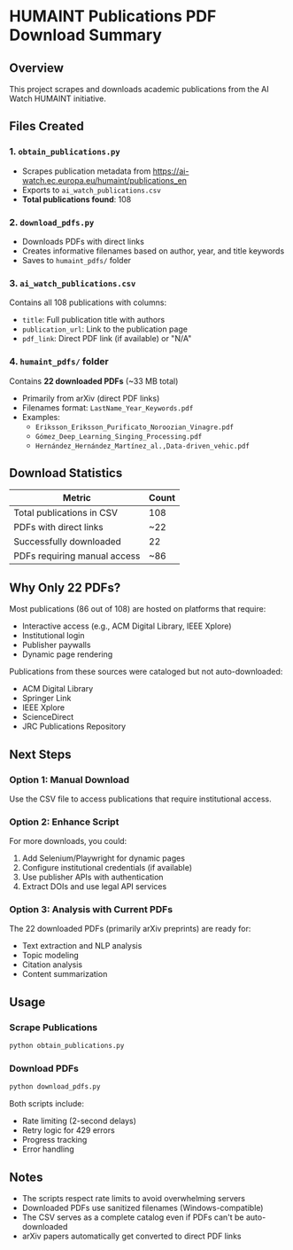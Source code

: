 # HUMAINT Publications PDF Download Summary

## Overview
This project scrapes and downloads academic publications from the AI Watch HUMAINT initiative.

## Files Created

### 1. `obtain_publications.py`
- Scrapes publication metadata from https://ai-watch.ec.europa.eu/humaint/publications_en
- Exports to `ai_watch_publications.csv`
- **Total publications found**: 108

### 2. `download_pdfs.py`
- Downloads PDFs with direct links
- Creates informative filenames based on author, year, and title keywords
- Saves to `humaint_pdfs/` folder

### 3. `ai_watch_publications.csv`
Contains all 108 publications with columns:
- `title`: Full publication title with authors
- `publication_url`: Link to the publication page
- `pdf_link`: Direct PDF link (if available) or "N/A"

### 4. `humaint_pdfs/` folder
Contains **22 downloaded PDFs** (~33 MB total)
- Primarily from arXiv (direct PDF links)
- Filenames format: `LastName_Year_Keywords.pdf`
- Examples:
  - `Eriksson_Eriksson_Purificato_Noroozian_Vinagre.pdf`
  - `Gómez_Deep_Learning_Singing_Processing.pdf`
  - `Hernández_Hernández_Martínez_al.,Data-driven_vehic.pdf`

## Download Statistics

| Metric | Count |
|--------|-------|
| Total publications in CSV | 108 |
| PDFs with direct links | ~22 |
| Successfully downloaded | 22 |
| PDFs requiring manual access | ~86 |

## Why Only 22 PDFs?

Most publications (86 out of 108) are hosted on platforms that require:
- Interactive access (e.g., ACM Digital Library, IEEE Xplore)
- Institutional login
- Publisher paywalls
- Dynamic page rendering

Publications from these sources were cataloged but not auto-downloaded:
- ACM Digital Library
- Springer Link
- IEEE Xplore
- ScienceDirect
- JRC Publications Repository

## Next Steps

### Option 1: Manual Download
Use the CSV file to access publications that require institutional access.

### Option 2: Enhance Script
For more downloads, you could:
1. Add Selenium/Playwright for dynamic pages
2. Configure institutional credentials (if available)
3. Use publisher APIs with authentication
4. Extract DOIs and use legal API services

### Option 3: Analysis with Current PDFs
The 22 downloaded PDFs (primarily arXiv preprints) are ready for:
- Text extraction and NLP analysis
- Topic modeling
- Citation analysis
- Content summarization

## Usage

### Scrape Publications
```bash
python obtain_publications.py
```

### Download PDFs
```bash
python download_pdfs.py
```

Both scripts include:
- Rate limiting (2-second delays)
- Retry logic for 429 errors
- Progress tracking
- Error handling

## Notes

- The scripts respect rate limits to avoid overwhelming servers
- Downloaded PDFs use sanitized filenames (Windows-compatible)
- The CSV serves as a complete catalog even if PDFs can't be auto-downloaded
- arXiv papers automatically get converted to direct PDF links
